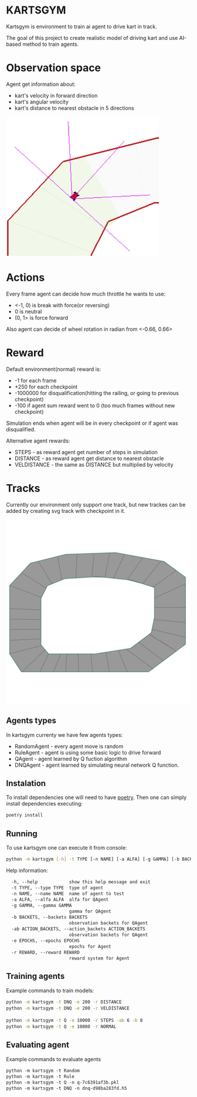 # KARTSGYM
 
Kartsgym is environment to train ai agent to drive kart in track.

The goal of this project to create realistic model of driving kart and use AI-based method to train agents.

# Observation space

Agent get information about:
 
 * kart's velocity in forward direction
 * kart's angular velocity
 * kart's distance to nearest obstacle in 5 directions

![observation image](./assets/observation.png)

# Actions

Every frame agent can decide how much throttle he wants to use:
* <-1, 0) is break with force(or reversing)
* 0 is neutral
* (0, 1> is force forward

Also agent can decide of wheel rotation in radian from <-0.66, 0.66>

# Reward

Default environment(normal) reward is:
* -1 for each frame
* +250 for each checkpoint
* -1000000 for disqualification(hitting the railing, or going to previous checkpoint)
* -100 if agent sum reward went to 0 (too much frames without new checkpoint)

Simulation ends when agent will be in every checkpoint or if agent was disqualified. 

Alternative agent rewards:

* STEPS - as reward agent get number of steps in simulation
* DISTANCE - as reward agent get distance to nearest obstacle
* VELDISTANCE - the same as DISTANCE but multiplied by velocity

# Tracks

Currently our environment only support one track, but new trackes can be added by creating svg track with checkpoint in it.

![Circle Track](./kartsgym/map/circle.svg)

## Agents types

In kartsgym currenty we have few agents types:

* RandomAgent - every agent move is random
* RuleAgent - agent is using some basic logic to drive forward
* QAgent - agent learned by Q fuction algorithm
* DNQAgent - agent learned by simulating neural network Q function.
 
## Instalation
 
 To install dependencies one will need to have [poetry](https://python-poetry.org/docs/).
 Then one can simply install dependencies executing:
 
 ```bash
poetry install
```

## Running

To use kartsgym one can execute it from console:

```bash
python -m kartsgym [-h] -t TYPE [-n NAME] [-a ALFA] [-g GAMMA] [-b BACKETS] [-ab ACTION_BACKETS] [-e EPOCHS] [-r REWARD]
```

Help information:
```
  -h, --help            show this help message and exit
  -t TYPE, --type TYPE  type of agent
  -n NAME, --name NAME  name of agent to test
  -a ALFA, --alfa ALFA  alfa for QAgent
  -g GAMMA, --gamma GAMMA
                        gamma for QAgent
  -b BACKETS, --backets BACKETS
                        observation backets for QAgent
  -ab ACTION_BACKETS, --action_backets ACTION_BACKETS
                        observation backets for QAgent
  -e EPOCHS, --epochs EPOCHS
                        epochs for Agent
  -r REWARD, --reward REWARD
                        reward system for Agent
```

## Training agents

Example commands to train models:

```bash
python -m kartsgym -t DNQ -e 200 -r DISTANCE
python -m kartsgym -t DNQ -e 200 -r VELDISTANCE

python -m kartsgym -t Q -e 10000 -r STEPS -ab 6 -b 8
python -m kartsgym -t Q -e 10000 -r NORMAL
```

## Evaluating agent

Example commands to evaluate agents

```
python -m kartsgym -t Random
python -m kartsgym -t Rule
python -m kartsgym -t Q -n q-7c6391af3b.pkl
python -m kartsgym -t DNQ -n dnq-d98ba283fd.h5
```
 